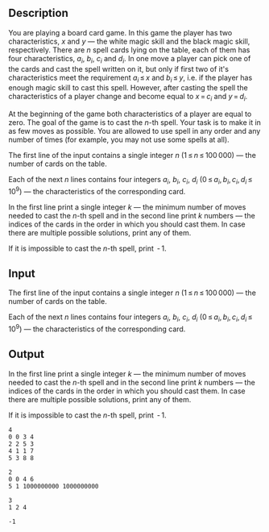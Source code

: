 ## Description

<div><p>You are playing a board card game. In this game the player has two characteristics, <span class="tex-span"><i>x</i></span> and <span class="tex-span"><i>y</i></span>&nbsp;— the white magic skill and the black magic skill, respectively. There are <span class="tex-span"><i>n</i></span> spell cards lying on the table, each of them has four characteristics, <span class="tex-span"><i>a</i><sub class="lower-index"><i>i</i></sub></span>, <span class="tex-span"><i>b</i><sub class="lower-index"><i>i</i></sub></span>, <span class="tex-span"><i>c</i><sub class="lower-index"><i>i</i></sub></span> and <span class="tex-span"><i>d</i><sub class="lower-index"><i>i</i></sub></span>. In one move a player can pick one of the cards and cast the spell written on it, but only if first two of it's characteristics meet the requirement <span class="tex-span"><i>a</i><sub class="lower-index"><i>i</i></sub> ≤ <i>x</i></span> and <span class="tex-span"><i>b</i><sub class="lower-index"><i>i</i></sub> ≤ <i>y</i></span>, i.e. if the player has enough magic skill to cast this spell. However, after casting the spell the characteristics of a player change and become equal to <span class="tex-span"><i>x</i> = <i>c</i><sub class="lower-index"><i>i</i></sub></span> and <span class="tex-span"><i>y</i> = <i>d</i><sub class="lower-index"><i>i</i></sub></span>.</p><p>At the beginning of the game both characteristics of a player are equal to zero. The goal of the game is to cast the <span class="tex-span"><i>n</i></span>-th spell. Your task is to make it in as few moves as possible. You are allowed to use spell in any order and any number of times (for example, you may not use some spells at all).</p></div><div class="input-specification"><p>The first line of the input contains a single integer <span class="tex-span"><i>n</i></span> (<span class="tex-span">1 ≤ <i>n</i> ≤ 100 000</span>)&nbsp;— the number of cards on the table.</p><p>Each of the next <span class="tex-span"><i>n</i></span> lines contains four integers <span class="tex-span"><i>a</i><sub class="lower-index"><i>i</i></sub></span>, <span class="tex-span"><i>b</i><sub class="lower-index"><i>i</i></sub></span>, <span class="tex-span"><i>c</i><sub class="lower-index"><i>i</i></sub></span>, <span class="tex-span"><i>d</i><sub class="lower-index"><i>i</i></sub></span> (<span class="tex-span">0 ≤ <i>a</i><sub class="lower-index"><i>i</i></sub>, <i>b</i><sub class="lower-index"><i>i</i></sub>, <i>c</i><sub class="lower-index"><i>i</i></sub>, <i>d</i><sub class="lower-index"><i>i</i></sub> ≤ 10<sup class="upper-index">9</sup></span>)&nbsp;— the characteristics of the corresponding card.</p></div><div class="output-specification"><p>In the first line print a single integer <span class="tex-span"><i>k</i></span>&nbsp;— the minimum number of moves needed to cast the <span class="tex-span"><i>n</i></span>-th spell and in the second line print <span class="tex-span"><i>k</i></span> numbers&nbsp;— the indices of the cards in the order in which you should cast them. In case there are multiple possible solutions, print any of them.</p><p>If it is impossible to cast the <span class="tex-span"><i>n</i></span>-th spell, print <span class="tex-span"> - 1</span>.</p></div>

## Input

<p>The first line of the input contains a single integer <span class="tex-span"><i>n</i></span> (<span class="tex-span">1 ≤ <i>n</i> ≤ 100 000</span>)&nbsp;— the number of cards on the table.</p><p>Each of the next <span class="tex-span"><i>n</i></span> lines contains four integers <span class="tex-span"><i>a</i><sub class="lower-index"><i>i</i></sub></span>, <span class="tex-span"><i>b</i><sub class="lower-index"><i>i</i></sub></span>, <span class="tex-span"><i>c</i><sub class="lower-index"><i>i</i></sub></span>, <span class="tex-span"><i>d</i><sub class="lower-index"><i>i</i></sub></span> (<span class="tex-span">0 ≤ <i>a</i><sub class="lower-index"><i>i</i></sub>, <i>b</i><sub class="lower-index"><i>i</i></sub>, <i>c</i><sub class="lower-index"><i>i</i></sub>, <i>d</i><sub class="lower-index"><i>i</i></sub> ≤ 10<sup class="upper-index">9</sup></span>)&nbsp;— the characteristics of the corresponding card.</p>

## Output

<p>In the first line print a single integer <span class="tex-span"><i>k</i></span>&nbsp;— the minimum number of moves needed to cast the <span class="tex-span"><i>n</i></span>-th spell and in the second line print <span class="tex-span"><i>k</i></span> numbers&nbsp;— the indices of the cards in the order in which you should cast them. In case there are multiple possible solutions, print any of them.</p><p>If it is impossible to cast the <span class="tex-span"><i>n</i></span>-th spell, print <span class="tex-span"> - 1</span>.</p>





```input1
4
0 0 3 4
2 2 5 3
4 1 1 7
5 3 8 8

```




```input2
2
0 0 4 6
5 1 1000000000 1000000000

```




```output1
3
1 2 4

```




```output2
-1

```


